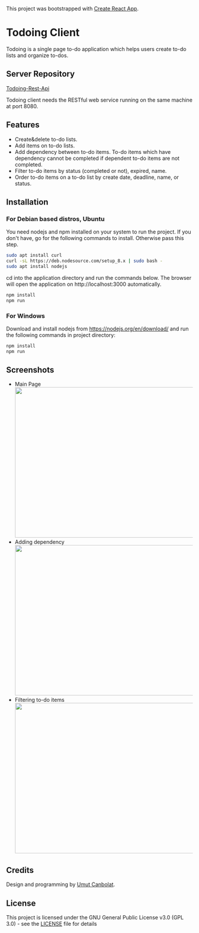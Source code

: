 This project was bootstrapped with [Create React App](https://github.com/facebookincubator/create-react-app).


# Todoing Client

Todoing is a single page to-do application which helps users create to-do lists and organize to-dos.

## Server Repository

[Todoing-Rest-Api](https://github.com/umutcanbolat/Todoing-Rest-Api)

Todoing client needs the RESTful web service running on the same machine at port 8080.

## Features

- Create&delete to-do lists.
- Add items on to-do lists.
- Add dependency between to-do items. To-do items which have dependency cannot be completed if dependent to-do items are not completed.
- Filter to-do items by status (completed or not), expired, name.
- Order to-do items on a to-do list by create date, deadline, name, or status.

## Installation

### For Debian based distros, Ubuntu

You need nodejs and npm installed on your system to run the project. If you don't have, go for the following commands to install. Otherwise pass this step.

```sh
sudo apt install curl
curl -sL https://deb.nodesource.com/setup_8.x | sudo bash -
sudo apt install nodejs
```
cd into the application directory and run the commands below. The browser will open the application on http://localhost:3000 automatically.

```sh
npm install
npm run
```

### For Windows

Download and install nodejs from https://nodejs.org/en/download/ and run the following commands in project directory:

```sh
npm install
npm run
```

## Screenshots
- Main Page <br> <img src="https://user-images.githubusercontent.com/10065235/46321550-90608b00-c5ec-11e8-8295-ea3af781e605.png" width="720" height="405"> <br>
- Adding dependency <br> <img src="https://user-images.githubusercontent.com/10065235/46321551-90608b00-c5ec-11e8-907d-0151553a66b5.png" width="720" height="405">  <br>
- Filtering to-do items <br> <img src="https://user-images.githubusercontent.com/10065235/46321549-8fc7f480-c5ec-11e8-9b9d-aa8b528548c8.png" width="720" height="405"> <br>

## Credits
Design and programming by [Umut Canbolat](https://github.com/umutcanbolat).

## License
This project is licensed under the GNU General Public License v3.0 (GPL 3.0) - see the [LICENSE](LICENSE) file for details